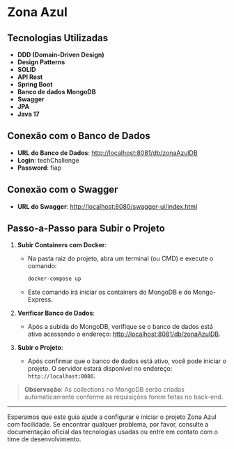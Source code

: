 # Zona Azul

## Tecnologias Utilizadas
- **DDD (Domain-Driven Design)**
- **Design Patterns**
- **SOLID**
- **API Rest**
- **Spring Boot**
- **Banco de dados MongoDB**
- **Swagger**
- **JPA**
- **Java 17**

## Conexão com o Banco de Dados
- **URL do Banco de Dados**: [http://localhost:8081/db/zonaAzulDB](http://localhost:8081/db/zonaAzulDB)
- **Login**: techChallenge
- **Password**: fiap

## Conexão com o Swagger
- **URL do Swagger**: [http://localhost:8080/swagger-ui/index.html](http://localhost:8080/swagger-ui/index.html)

## Passo-a-Passo para Subir o Projeto

1. **Subir Containers com Docker**:
   - Na pasta raiz do projeto, abra um terminal (ou CMD) e execute o comando:
     ```bash
     docker-compose up
     ```
   - Este comando irá iniciar os containers do MongoDB e do Mongo-Express.

2. **Verificar Banco de Dados**:
   - Após a subida do MongoDB, verifique se o banco de dados está ativo acessando o endereço: [http://localhost:8081/db/zonaAzulDB](http://localhost:8081/db/zonaAzulDB).

3. **Subir o Projeto**:
   - Após confirmar que o banco de dados está ativo, você pode iniciar o projeto. O servidor estará disponível no endereço: `http://localhost:8080`.

> **Observação**: As collections no MongoDB serão criadas automaticamente conforme as requisições forem feitas no back-end.

---

Esperamos que este guia ajude a configurar e iniciar o projeto Zona Azul com facilidade. Se encontrar qualquer problema, por favor, consulte a documentação oficial das tecnologias usadas ou entre em contato com o time de desenvolvimento.
